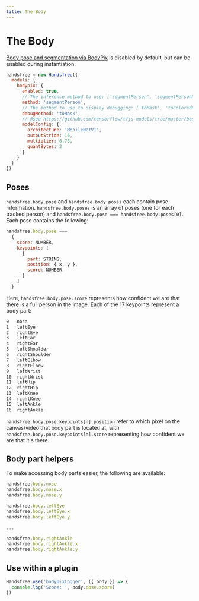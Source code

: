 ```yaml
---
title: The Body
---
```


# The Body

[Body pose and segmentation via BodyPix](https://github.com/tensorflow/tfjs-models/tree/master/body-pix) is disabled by default, but can be enabled during instantiation:

```js
handsfree = new Handsfree({
  models: {
    bodypix: {
      enabled: true,
      // The inference method to use: ['segmentPerson', 'segmentPersonParts', 'segmentMultiPerson', 'segmentMultiPersonParts']
      method: 'segmentPerson',
      // The method to use to display debugging: ['toMask', 'toColoredPartMask']
      debugMethod: 'toMask',
      // @see https://github.com/tensorflow/tfjs-models/tree/master/body-pix#loading-the-model
      modelConfig: {
        architecture: 'MobileNetV1',
        outputStride: 16,
        multiplier: 0.75,
        quantBytes: 2
      }
    }
  }
})
```

## Poses

`handsfree.body.pose` and `handsfree.body.poses` each contain pose information. `handsfree.body.poses` is an array of poses (one for each tracked person) and `handsfree.body.pose === handsfree.body.poses[0]`. Each pose contains the following:

```js
handsfree.body.pose ===
  {
    score: NUMBER,
    keypoints: [
      {
        part: STRING,
        position: { x, y },
        score: NUMBER
      }
    ]
  }
```

Here, `handsfree.body.pose.score` represents how confident we are that there is a full person in the image. Each of the 17 keypoints represent a body part:

```bash
0	nose
1	leftEye
2	rightEye
3	leftEar
4	rightEar
5	leftShoulder
6	rightShoulder
7	leftElbow
8	rightElbow
9	leftWrist
10	rightWrist
11	leftHip
12	rightHip
13	leftKnee
14	rightKnee
15	leftAnkle
16	rightAnkle
```

`handsfree.body.pose.keypoints[n].position` refer to which pixel on the canvas/video that body part is located at, with `handsfree.body.pose.keypoints[n].score` representing how confident we are that it's there.

## Body part helpers

To make accessing body parts easier, the following are available:

```js
handsfree.body.nose
handsfree.body.nose.x
handsfree.body.nose.y

handsfree.body.leftEye
handsfree.body.leftEye.x
handsfree.body.leftEye.y

...

handsfree.body.rightAnkle
handsfree.body.rightAnkle.x
handsfree.body.rightAnkle.y
```

## Use within a plugin

```js
Handsfree.use('bodypixLogger', ({ body }) => {
  console.log('Score: ', body.pose.score)
})
```
